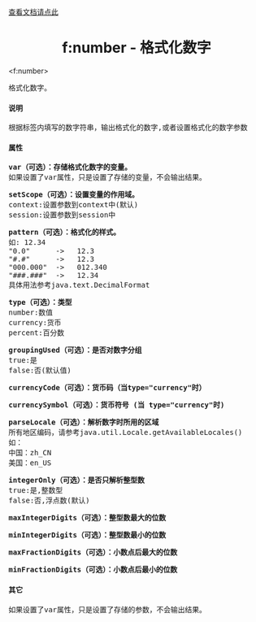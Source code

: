 

<a href="tag-f-number.html">查看文档请点此</a>

# <div align="center">f:number - 格式化数字</div> #

&lt;f:number&gt;
<pre>
格式化数字。
</pre>

#### 说明 ####

<pre>
根据标签内填写的数字符串，输出格式化的数字,或者设置格式化的数字参数
</pre>

#### 属性 ####

<pre>
<b>var（可选）：存储格式化数字的变量。</b>
如果设置了var属性，只是设置了存储的变量，不会输出结果。
</pre>

<pre>
<b>setScope（可选）：设置变量的作用域。</b>
context:设置参数到context中(默认)
session:设置参数到session中
</pre>

<pre>
<b>pattern（可选）：格式化的样式。</b>
如: 12.34
"0.0"      ->   12.3      
"#.#"      ->   12.3
"000.000"  ->   012.340
"###.###"  ->   12.34 
具体用法参考java.text.DecimalFormat
</pre>

<pre>
<b>type（可选）：类型</b>
number:数值
currency:货币
percent:百分数
</pre>

<pre>
<b>groupingUsed（可选）：是否对数字分组</b>
true:是
false:否(默认值)
</pre>

<pre>
<b>currencyCode（可选）：货币码（当type="currency"时）</b>
</pre>

<pre>
<b>currencySymbol（可选）：货币符号 (当 type="currency"时)</b>
</pre>

<pre>
<b>parseLocale（可选）：解析数字时所用的区域</b>
所有地区编码，请参考java.util.Locale.getAvailableLocales()
如：
中国：zh_CN
美国：en_US
</pre>

<pre>
<b>integerOnly（可选）：是否只解析整型数</b>
true:是,整数型
false:否,浮点数(默认)
</pre>

<pre>
<b>maxIntegerDigits（可选）：整型数最大的位数</b>
</pre>

<pre>
<b>minIntegerDigits（可选）：整型数最小的位数</b>
</pre>

<pre>
<b>maxFractionDigits（可选）：小数点后最大的位数</b>
</pre>

<pre>
<b>minFractionDigits（可选）：小数点后最小的位数</b>
</pre>

#### 其它 ####

<pre>
如果设置了var属性，只是设置了存储的参数，不会输出结果。
</pre>